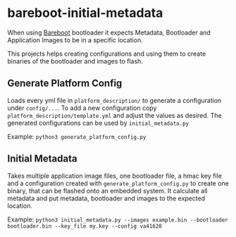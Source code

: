 # bareboot-initial-metadata

When using [Bareboot](https://github.com/ThisIsPatrickM/bareboot) bootloader it expects Metadata, Bootloader and Application Images to be in a specific location.

This projects helps creating configurations and using them to create binaries of the bootloader and images to flash. 

## Generate Platform Config

Loads every yml file in `platform_description/` to generate a configuration under `config/...`.
To add a new configuration copy `platform_description/template.yml` and adjust the values as desired.
The generated configurations can be used by `initial_metadata.py`

Example: `python3 generate_platform_config.py`

## Initial Metadata

Takes multiple application image files, one bootloader file, a hmac key file and a configuration created with `generate_platform_config.py` to create one binary, that can be flashed onto an embedded system. It calculate all metadata and put metadata, bootloader and images to the expected location.

Example: `python3 initial_metadata.py --images example.bin --bootloader bootloader.bin --key_file my.key --config va41620`
